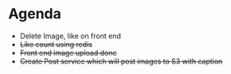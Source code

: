 # Agenda

- Delete Image, like on front end
- ~~Like count using redis~~
- ~~Front end image upload done~~
- ~~Create Post service which will post images to S3 with caption~~